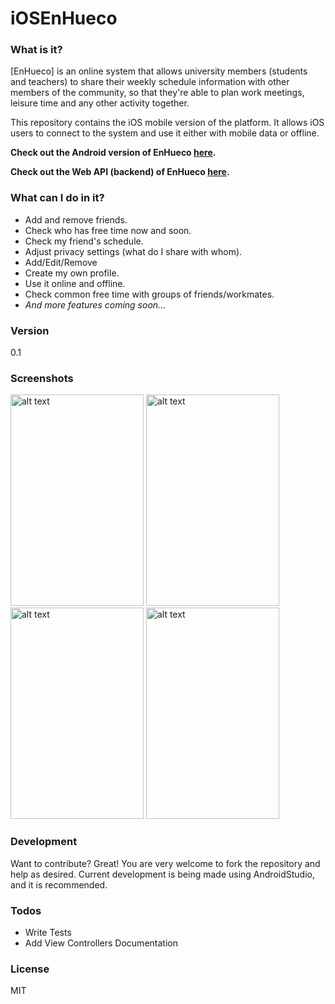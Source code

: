 # iOSEnHueco

### What is it?
[EnHueco] is an online system that allows university members (students and teachers) to share their weekly schedule information with other members of the community, so that they're able to plan work meetings, leisure time and any other activity together. 

This repository contains the iOS mobile version of the platform. It allows iOS users to connect to the system and use it either with mobile data or offline. 

**Check out the Android version of EnHueco [here](https://github.com/EnHueco/AndroidEnHueco).**

**Check out the Web API (backend) of EnHueco [here](https://github.com/EnHueco/APIEnHueco).**
### What can I do in it?
  - Add and remove friends.
  - Check who has free time now and soon.
  - Check my friend's schedule.
  - Adjust privacy settings (what do I share with whom).
  - Add/Edit/Remove
  - Create my own profile.
  - Use it online and offline.
  - Check common free time with groups of friends/workmates.
  - _And more features coming soon..._

### Version
0.1

### Screenshots
<img src="https://cloud.githubusercontent.com/assets/8212679/13743726/8791c3e6-e9b1-11e5-87d6-8b4f46208ac2.png" alt="alt text" width="213" height="338">
<img src="https://cloud.githubusercontent.com/assets/8212679/13743727/87b048fc-e9b1-11e5-89ae-362b24438921.png" alt="alt text" width="213" height="338">
<img src="https://cloud.githubusercontent.com/assets/8212679/13743730/87b55fa4-e9b1-11e5-8139-34dbc6ab427a.png" alt="alt text" width="213" height="338">
<img src="https://cloud.githubusercontent.com/assets/8212679/13743729/87b4f6c2-e9b1-11e5-8a52-55677e3e72a1.png" alt="alt text" width="213" height="338">


### Development

Want to contribute? Great! You are very welcome to fork the repository and help as desired. Current development is being made using AndroidStudio, and it is recommended.

### Todos
 - Write Tests
 - Add View Controllers Documentation

### License
MIT
   
 

   
   


